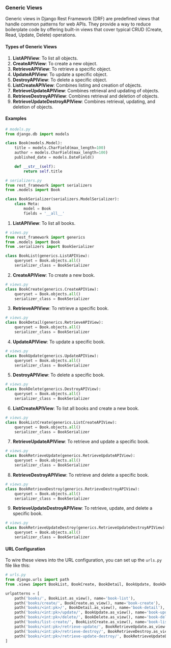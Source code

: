 ### Generic Views

Generic views in Django Rest Framework (DRF) are predefined views that handle common patterns for web APIs. They provide a way to reduce boilerplate code by offering built-in views that cover typical CRUD (Create, Read, Update, Delete) operations.

#### Types of Generic Views

1. **ListAPIView**: To list all objects.
2. **CreateAPIView**: To create a new object.
3. **RetrieveAPIView**: To retrieve a specific object.
4. **UpdateAPIView**: To update a specific object.
5. **DestroyAPIView**: To delete a specific object.
6. **ListCreateAPIView**: Combines listing and creation of objects.
7. **RetrieveUpdateAPIView**: Combines retrieval and updating of objects.
8. **RetrieveDestroyAPIView**: Combines retrieval and deletion of objects.
9. **RetrieveUpdateDestroyAPIView**: Combines retrieval, updating, and deletion of objects.

#### Examples

```python
# models.py
from django.db import models

class Book(models.Model):
    title = models.CharField(max_length=100)
    author = models.CharField(max_length=100)
    published_date = models.DateField()

    def __str__(self):
        return self.title
```

```python
# serializers.py
from rest_framework import serializers
from .models import Book

class BookSerializer(serializers.ModelSerializer):
    class Meta:
        model = Book
        fields = '__all__'
```

1. **ListAPIView**: To list all books.

```python
# views.py
from rest_framework import generics
from .models import Book
from .serializers import BookSerializer

class BookList(generics.ListAPIView):
    queryset = Book.objects.all()
    serializer_class = BookSerializer
```

2. **CreateAPIView**: To create a new book.

```python
# views.py
class BookCreate(generics.CreateAPIView):
    queryset = Book.objects.all()
    serializer_class = BookSerializer
```

3. **RetrieveAPIView**: To retrieve a specific book.

```python
# views.py
class BookDetail(generics.RetrieveAPIView):
    queryset = Book.objects.all()
    serializer_class = BookSerializer
```

4. **UpdateAPIView**: To update a specific book.

```python
# views.py
class BookUpdate(generics.UpdateAPIView):
    queryset = Book.objects.all()
    serializer_class = BookSerializer
```

5. **DestroyAPIView**: To delete a specific book.

```python
# views.py
class BookDelete(generics.DestroyAPIView):
    queryset = Book.objects.all()
    serializer_class = BookSerializer
```

6. **ListCreateAPIView**: To list all books and create a new book.

```python
# views.py
class BookListCreate(generics.ListCreateAPIView):
    queryset = Book.objects.all()
    serializer_class = BookSerializer
```

7. **RetrieveUpdateAPIView**: To retrieve and update a specific book.

```python
# views.py
class BookRetrieveUpdate(generics.RetrieveUpdateAPIView):
    queryset = Book.objects.all()
    serializer_class = BookSerializer
```

8. **RetrieveDestroyAPIView**: To retrieve and delete a specific book.

```python
# views.py
class BookRetrieveDestroy(generics.RetrieveDestroyAPIView):
    queryset = Book.objects.all()
    serializer_class = BookSerializer
```

9. **RetrieveUpdateDestroyAPIView**: To retrieve, update, and delete a specific book.

```python
# views.py
class BookRetrieveUpdateDestroy(generics.RetrieveUpdateDestroyAPIView):
    queryset = Book.objects.all()
    serializer_class = BookSerializer
```

#### URL Configuration

To wire these views into the URL configuration, you can set up the `urls.py` file like this:

```python
# urls.py
from django.urls import path
from .views import BookList, BookCreate, BookDetail, BookUpdate, BookDelete, BookListCreate, BookRetrieveUpdate, BookRetrieveDestroy, BookRetrieveUpdateDestroy

urlpatterns = [
    path('books/', BookList.as_view(), name='book-list'),
    path('books/create/', BookCreate.as_view(), name='book-create'),
    path('books/<int:pk>/', BookDetail.as_view(), name='book-detail'),
    path('books/<int:pk>/update/', BookUpdate.as_view(), name='book-update'),
    path('books/<int:pk>/delete/', BookDelete.as_view(), name='book-delete'),
    path('books/list-create/', BookListCreate.as_view(), name='book-list-create'),
    path('books/<int:pk>/retrieve-update/', BookRetrieveUpdate.as_view(), name='book-retrieve-update'),
    path('books/<int:pk>/retrieve-destroy/', BookRetrieveDestroy.as_view(), name='book-retrieve-destroy'),
    path('books/<int:pk>/retrieve-update-destroy/', BookRetrieveUpdateDestroy.as_view(), name='book-retrieve-update-destroy'),
]
```